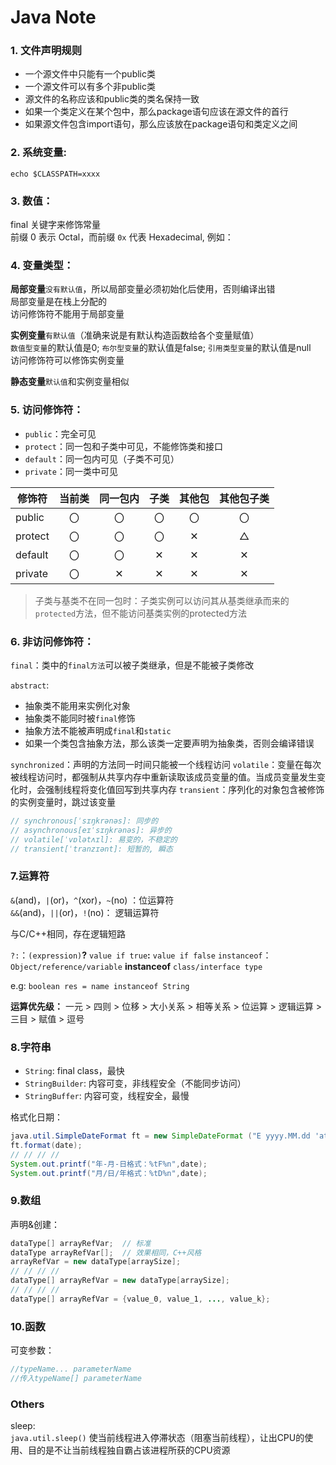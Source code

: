 Java Note
================

### 1. 文件声明规则
* 一个源文件中只能有一个public类
* 一个源文件可以有多个非public类
* 源文件的名称应该和public类的类名保持一致
* 如果一个类定义在某个包中，那么package语句应该在源文件的首行
* 如果源文件包含import语句，那么应该放在package语句和类定义之间

### 2. 系统变量:  
```shell
echo $CLASSPATH=xxxx
```

### 3. 数值：  
final 关键字来修饰常量  
前缀 0 表示 Octal，而前缀 `0x` 代表 Hexadecimal, 例如：

### 4. 变量类型：
**局部变量**`没有默认值`，所以局部变量必须初始化后使用，否则编译出错  
局部变量是在栈上分配的  
访问修饰符不能用于局部变量  

**实例变量**`有默认值`（准确来说是有默认构造函数给各个变量赋值）  
`数值型变量`的默认值是0; `布尔型变量`的默认值是false; `引用类型变量`的默认值是null  
访问修饰符可以修饰实例变量  

**静态变量**`默认值`和实例变量相似

### 5. 访问修饰符：

* `public`：完全可见
* `protect`：同一包和子类中可见，不能修饰类和接口
* `default`：同一包内可见（子类不可见）
* `private`：同一类中可见

|修饰符|当前类|同一包内|子类|其他包|其他包子类|
|---|:---:|:---:|:---:|:---:|:---:|
|public|〇|〇|〇|〇|〇|
|protect|〇|〇|〇|✕|△|
|default|〇|〇|✕|✕|✕|
|private|〇|✕|✕|✕|✕|
>子类与基类不在同一包时：子类实例可以访问其从基类继承而来的`protected`方法，但不能访问基类实例的protected方法

### 6. 非访问修饰符：
`final`：类中的`final方法`可以被子类继承，但是不能被子类修改  

`abstract`:
* 抽象类不能用来实例化对象  
* 抽象类不能同时被`final`修饰    
* 抽象方法不能被声明成`final`和`static`
* 如果一个类包含抽象方法，那么该类一定要声明为抽象类，否则会编译错误

`synchronized`：声明的方法同一时间只能被一个线程访问
`volatile`：变量在每次被线程访问时，都强制从共享内存中重新读取该成员变量的值。当成员变量发生变化时，会强制线程将变化值回写到共享内存
`transient`：序列化的对象包含被修饰的实例变量时，跳过该变量
```java
// synchronous[ˈsɪŋkrənəs]: 同步的
// asynchronous[eɪˈsɪŋkrənəs]: 异步的
// volatile[ˈvɒlətʌɪl]: 易变的，不稳定的
// transient[ˈtranzɪənt]: 短暂的, 瞬态
```

### 7.运算符
`&`(and)，`|`(or)，`^`(xor)，`~`(no) ：位运算符  
`&&`(and)，`||`(or)，`!`(no)： 逻辑运算符

与C/C++相同，存在逻辑短路

`?:`：`(expression)`**?** `value if true`**:** `value if false`
`instanceof`：`Object/reference/variable` **instanceof** `class/interface type`

e.g: `boolean res = name instanceof String`

**运算优先级：** 一元 > 四则 > 位移 > 大小关系 > 相等关系 > 位运算 > 逻辑运算 > 三目 > 赋值 > 逗号

### 8.字符串

* `String`: final class，最快
* `StringBuilder`: 内容可变，非线程安全（不能同步访问）
* `StringBuffer`: 内容可变，线程安全，最慢

格式化日期：
```java
java.util.SimpleDateFormat ft = new SimpleDateFormat ("E yyyy.MM.dd 'at' hh:mm:ss a zzz");
ft.format(date);
// // // //
System.out.printf("年-月-日格式：%tF%n",date);  
System.out.printf("月/日/年格式：%tD%n",date);  
```

### 9.数组
声明&创建：
```java
dataType[] arrayRefVar;  // 标准
dataType arrayRefVar[];  // 效果相同，C++风格
arrayRefVar = new dataType[arraySize];
// // // //
dataType[] arrayRefVar = new dataType[arraySize];
// // // //
dataType[] arrayRefVar = {value_0, value_1, ..., value_k};
```
### 10.函数
可变参数：
```java
//typeName... parameterName
//传入typeName[] parameterName

```

### Others

sleep:  
`java.util.sleep()` 使当前线程进入停滞状态（阻塞当前线程），让出CPU的使用、目的是不让当前线程独自霸占该进程所获的CPU资源
